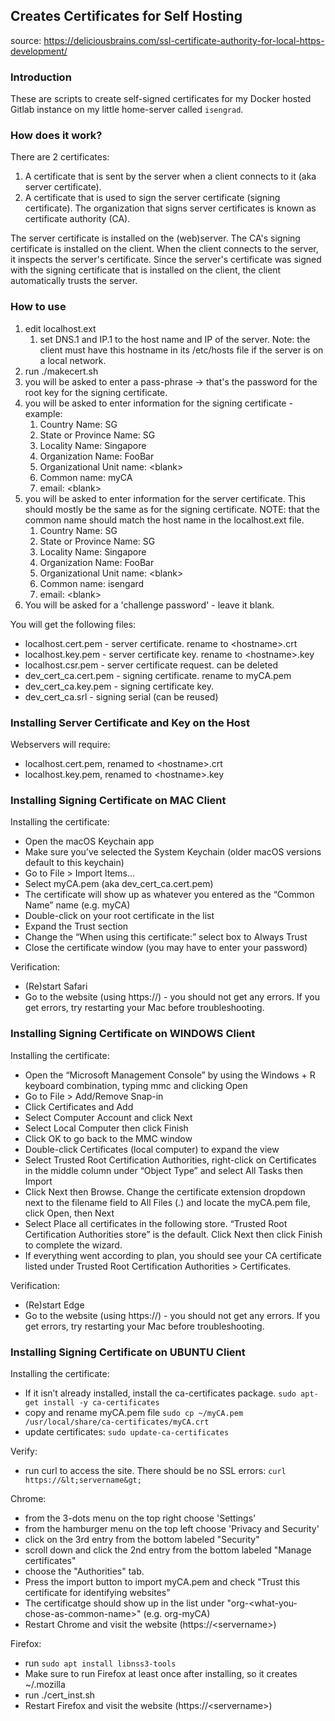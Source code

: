 Creates Certificates for Self Hosting
-------------------------------------

source: https://deliciousbrains.com/ssl-certificate-authority-for-local-https-development/

### Introduction

These are scripts to create self-signed certificates for my Docker hosted Gitlab instance on 
my little home-server called `isengrad`.

### How does it work?
There are 2 certificates:
1. A certificate that is sent by the server when a client connects to it (aka server certificate).
2. A certificate that is used to sign the server certificate (signing certificate). 
   The organization that signs server certificates is known as certificate authority (CA).

The server certificate is installed on the (web)server. The CA's signing certificate is installed on the client.
When the client connects to the server, it inspects the server's certificate. Since the server's certificate
was signed with the signing certificate that is installed on the client, the client automatically trusts the server.

### How to use
1. edit localhost.ext
   1. set DNS.1 and IP.1 to the host name and IP of the server. Note: the client must have this hostname in 
      its /etc/hosts file if the server is on a local network.
2. run ./makecert.sh
3. you will be asked to enter a pass-phrase -&gt; that's the password for the root key for the signing certificate.
4. you will be asked to enter information for the signing certificate - example:
   1. Country Name: SG
   2. State or Province Name: SG
   3. Locality Name: Singapore
   4. Organization Name: FooBar
   5. Organizational Unit name: &lt;blank&gt;
   6. Common name: myCA
   7. email: &lt;blank&gt;
5. you will be asked to enter information for the server certificate. This should mostly
   be the same as for the signing certificate. NOTE: that the common name should match the 
   host name in the localhost.ext file.
   1. Country Name: SG
   2. State or Province Name: SG
   3. Locality Name: Singapore
   4. Organization Name: FooBar
   5. Organizational Unit name: &lt;blank&gt;
   6. Common name: isengard
   7. email: &lt;blank&gt;
6. You will be asked for a 'challenge password' - leave it blank.

You will get the following files:
* localhost.cert.pem - server certificate. rename to &lt;hostname&gt;.crt
* localhost.key.pem - server certificate key. rename to &lt;hostname&gt;.key
* localhost.csr.pem - server certificate request. can be deleted
* dev_cert_ca.cert.pem - signing certificate. rename to myCA.pem
* dev_cert_ca.key.pem - signing certificate key.
* dev_cert_ca.srl - signing serial (can be reused)

### Installing Server Certificate and Key on the Host
Webservers will require:
* localhost.cert.pem, renamed to &lt;hostname&gt;.crt
* localhost.key.pem, renamed to &lt;hostname&gt;.key

### Installing Signing Certificate on MAC Client
Installing the certificate:
* Open the macOS Keychain app
* Make sure you’ve selected the System Keychain (older macOS versions default to this keychain)
* Go to File &gt; Import Items…
* Select myCA.pem (aka dev_cert_ca.cert.pem)
* The certificate will show up as whatever you entered as the “Common Name” name (e.g. myCA)
* Double-click on your root certificate in the list
* Expand the Trust section
* Change the “When using this certificate:” select box to Always Trust
* Close the certificate window (you may have to enter your password)

Verification:
* (Re)start Safari
* Go to the website (using https://) - you should not get any errors. If you get errors, try restarting your Mac before troubleshooting.

### Installing Signing Certificate on WINDOWS Client
Installing the certificate:
* Open the “Microsoft Management Console” by using the Windows + R keyboard combination, typing mmc and clicking Open
* Go to File &gt; Add/Remove Snap-in
* Click Certificates and Add
* Select Computer Account and click Next
* Select Local Computer then click Finish
* Click OK to go back to the MMC window
* Double-click Certificates (local computer) to expand the view
* Select Trusted Root Certification Authorities, right-click on Certificates in the middle column under “Object Type” and select All Tasks then Import
* Click Next then Browse. Change the certificate extension dropdown next to the filename field to All Files (*.*) and locate the myCA.pem file, click Open, then Next
* Select Place all certificates in the following store. “Trusted Root Certification Authorities store” is the default. Click Next then click Finish to complete the wizard.
* If everything went according to plan, you should see your CA certificate listed under Trusted Root Certification Authorities &gt; Certificates.

Verification:
* (Re)start Edge
* Go to the website (using https://) - you should not get any errors. If you get errors, try restarting your Mac before troubleshooting.

### Installing Signing Certificate on UBUNTU Client
Installing the certificate:
* If it isn’t already installed, install the ca-certificates package. ```sudo apt-get install -y ca-certificates```
* copy and rename myCA.pem file ```sudo cp ~/myCA.pem /usr/local/share/ca-certificates/myCA.crt```
* update certificates: ```sudo update-ca-certificates```

Verify:
* run curl to access the site. There should be no SSL errors: ```curl https://&lt;servername&gt;```

Chrome:
* from the 3-dots menu on the top right choose 'Settings'
* from the hamburger menu on the top left choose 'Privacy and Security'
* click on the 3rd entry from the bottom labeled "Security"
* scroll down and click the 2nd entry from the bottom labeled "Manage certificates"
* choose the "Authorities" tab.
* Press the import button to import myCA.pem and check "Trust this certificate for identifying websites"
* The certificatge should show up in the list under "org-&lt;what-you-chose-as-common-name&gt;" (e.g. org-myCA)
* Restart Chrome and visit the website (https://&lt;servername&gt;)

Firefox:
* run ```sudo apt install libnss3-tools```
* Make sure to run Firefox at least once after installing, so it creates ~/.mozilla
* run ./cert_inst.sh
* Restart Firefox and visit the website (https://&lt;servername&gt;)

